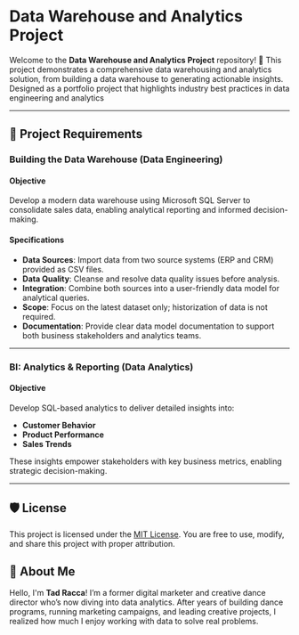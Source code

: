 # Data Warehouse and Analytics Project

Welcome to the **Data Warehouse and Analytics Project** repository! 🚀
This project demonstrates a comprehensive data warehousing and analytics solution, from building a data warehouse to generating actionable insights. Designed as a portfolio project that highlights industry best practices in data engineering and analytics

---

## 🚀 Project Requirements

### Building the Data Warehouse (Data Engineering)

#### Objective
Develop a modern data warehouse using Microsoft SQL Server to consolidate sales data, enabling analytical reporting and informed decision-making.

#### Specifications
- **Data Sources**: Import data from two source systems (ERP and CRM) provided as CSV files.
- **Data Quality**: Cleanse and resolve data quality issues before analysis.
- **Integration**: Combine both sources into a user-friendly data model for analytical queries.
- **Scope**: Focus on the latest dataset only; historization of data is not required.
- **Documentation**: Provide clear data model documentation to support both business stakeholders and analytics teams.

---

### BI: Analytics & Reporting (Data Analytics)

#### Objective
Develop SQL-based analytics to deliver detailed insights into:
- **Customer Behavior**
- **Product Performance**
- **Sales Trends**

These insights empower stakeholders with key business metrics, enabling strategic decision-making.

---

## 🛡️ License

This project is licensed under the [MIT License](LICENSE). You are free to use, modify, and share this project with proper attribution.

## 🌟 About Me

Hello, I'm **Tad Racca**! I’m a former digital marketer and creative dance director who’s now diving into data analytics. After years of building dance programs, running marketing campaigns, and leading creative projects, I realized how much I enjoy working with data to solve real problems.
